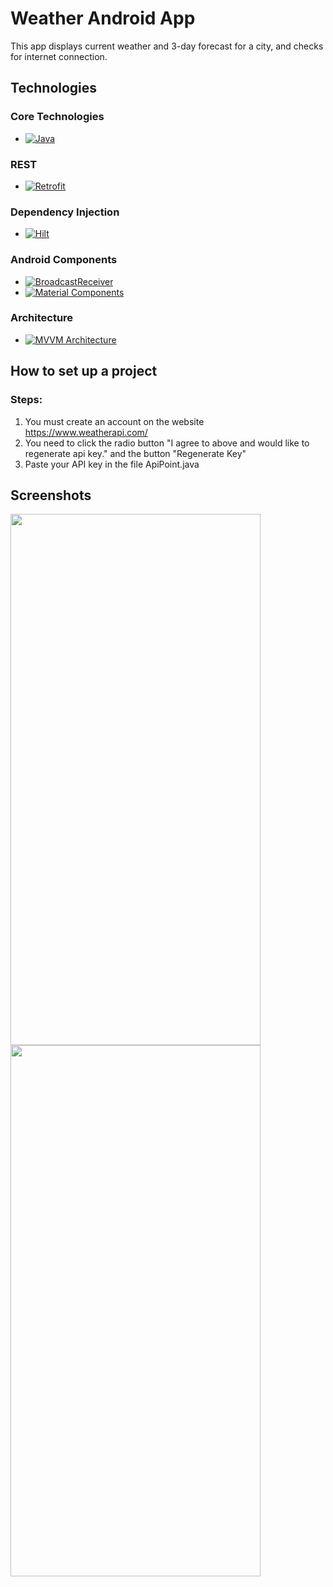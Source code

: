 # Weather Android App
This app displays current weather and 3-day forecast for a city, and checks for internet connection.

## Technologies

### Core Technologies

- [![Java][java-shield]][java-url]

### REST

- [![Retrofit][retrofit-shield]][retrofit-url]

### Dependency Injection

- [![Hilt][hilt-shield]][hilt-url]

### Android Components

- [![BroadcastReceiver][broadcastreceiver-shield]][broadcastreceiver-url]
- [![Material Components][materialcomponents-shield]][materialcomponents-url]

### Architecture

- [![MVVM Architecture][mvvmarchitecture-shield]][mvvmarchitecture-url]

## How to set up a project
### Steps:
1. You must create an account on the website https://www.weatherapi.com/
2. You need to click the radio button "I agree to above and would like to regenerate api key." and the button "Regenerate Key"
3. Paste your API key in the file ApiPoint.java

## Screenshots
<img src="https://github.com/yozhykovanatolii/WeatherApp/assets/154551334/59805a13-45f2-4065-97ec-1713c2011808" width="400" height="850">
<img src="https://github.com/yozhykovanatolii/WeatherApp/assets/154551334/a63f1791-5c5e-40d1-8a00-22dd83dce416" width="400" height="850">

[java-shield]: https://img.shields.io/static/v1?message=v8&color=orange&label=Java
[java-url]: https://www.java.com

[retrofit-shield]: https://img.shields.io/static/v1?message=v2.9&color=green&label=Retrofit
[retrofit-url]: https://square.github.io/retrofit/

[hilt-shield]: https://img.shields.io/static/v1?message=v2.44&color=white&label=Hilt
[hilt-url]: https://developer.android.com/training/dependency-injection/hilt-android

[broadcastreceiver-shield]: https://img.shields.io/static/v1?message=Event%20Handling&color=blue&label=BroadcastReceiver
[broadcastreceiver-url]: https://developer.android.com/reference/android/content/BroadcastReceiver

[materialcomponents-shield]: https://img.shields.io/static/v1?message=UI%20Design&color=pink&label=Material%20Components
[materialcomponents-url]: https://codelabs.developers.google.com/codelabs/mdc-101-java/#0

[mvvmarchitecture-shield]: https://img.shields.io/static/v1?message=Structured%20Design&color=red&label=MVVM%20Architecture
[mvvmarchitecture-url]: https://www.digitalocean.com/community/tutorials/android-mvvm-design-pattern

